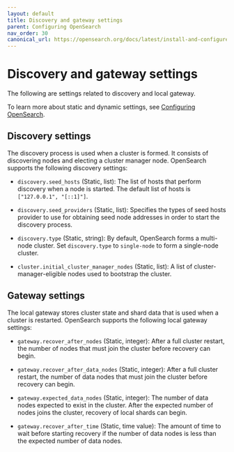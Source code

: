 ```yaml
---
layout: default
title: Discovery and gateway settings
parent: Configuring OpenSearch
nav_order: 30
canonical_url: https://opensearch.org/docs/latest/install-and-configure/configuring-opensearch/discovery-gateway-settings/
---
```


# Discovery and gateway settings

The following are settings related to discovery and local gateway.

To learn more about static and dynamic settings, see [Configuring OpenSearch]({{site.url}}{{site.baseurl}}/install-and-configure/configuring-opensearch/index/).

## Discovery settings

The discovery process is used when a cluster is formed. It consists of discovering nodes and electing a cluster manager node. OpenSearch supports the following discovery settings:

- `discovery.seed_hosts` (Static, list): The list of hosts that perform discovery when a node is started. The default list of hosts is `["127.0.0.1", "[::1]"]`.

- `discovery.seed_providers` (Static, list): Specifies the types of seed hosts provider to use for obtaining seed node addresses in order to start the discovery process.

- `discovery.type` (Static, string): By default, OpenSearch forms a multi-node cluster. Set `discovery.type` to `single-node` to form a single-node cluster.

- `cluster.initial_cluster_manager_nodes` (Static, list): A list of cluster-manager-eligible nodes used to bootstrap the cluster. 

## Gateway settings

The local gateway stores cluster state and shard data that is used when a cluster is restarted. OpenSearch supports the following local gateway settings:

- `gateway.recover_after_nodes` (Static, integer): After a full cluster restart, the number of nodes that must join the cluster before recovery can begin.

- `gateway.recover_after_data_nodes` (Static, integer): After a full cluster restart, the number of data nodes that must join the cluster before recovery can begin.

- `gateway.expected_data_nodes` (Static, integer): The number of data nodes expected to exist in the cluster. After the expected number of nodes joins the cluster, recovery of local shards can begin.

- `gateway.recover_after_time` (Static, time value): The amount of time to wait before starting recovery if the number of data nodes is less than the expected number of data nodes.
